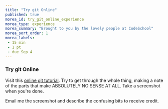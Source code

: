 ```yaml
---
title: "Try git Online"
published: true
morea_id: try_git_online_experience
morea_type: experience
morea_summary: "Brought to you by the lovely people at CodeSchool"
morea_sort_order: 1
morea_labels:
 - 15 min
 - 1 pt
 - due Sep 4
---
```


### Try git Online

Visit this [online git tutorial](https://try.github.io/levels/1/challenges/1). Try to get through the whole thing, making a note of the parts that make ABSOLUTELY NO SENSE AT ALL. Take a screenshot when you're done.

Email me the screenshot and describe the confusing bits to receive credit.

